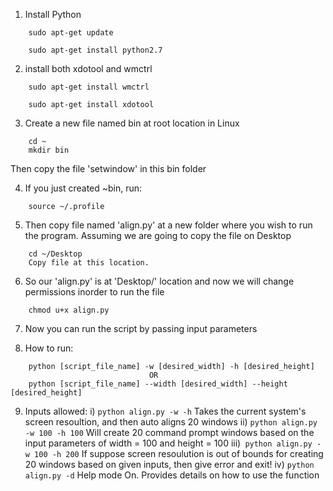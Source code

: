 1. Install Python
```	
	sudo apt-get update
	
	sudo apt-get install python2.7
```
2. install both xdotool and wmctrl
```
	sudo apt-get install wmctrl
		
	sudo apt-get install xdotool
```
3. Create a new file named bin at root location in Linux
```
	cd ~
	mkdir bin
```
Then copy the file 'setwindow' in this bin folder

4. If you just created ~bin, run: 
```
	source ~/.profile
```

5. Then copy file named 'align.py' at a new folder where you wish to run the program. 
Assuming we are going to copy the file on Desktop
```
	cd ~/Desktop
	Copy file at this location. 
```

6. So our 'align.py' is at 'Desktop/' location and now we will change permissions inorder to run the file
```
	chmod u+x align.py
```

7. Now you can run the script by passing input parameters

8. How to run: 
```	
	python [script_file_name] -w [desired_width] -h [desired_height]
	                           OR
	python [script_file_name] --width [desired_width] --height [desired_height]
```

9. Inputs allowed:
	i) ``` python align.py -w -h ```
		Takes the current system's screen resoultion, and then auto aligns 20 windows
	ii) ```python align.py -w 100 -h 100```
	     Will create 20 command prompt windows based on the input parameters of width = 100 and height = 100
    iii)``` python align.py -w 100 -h 200```
    	  If suppose screen resoulution is out of bounds for creating 20 windows based on given inputs, then give error and exit!
    iv) ```python align.py -d```
    	   Help mode On. Provides details on how to use the function
